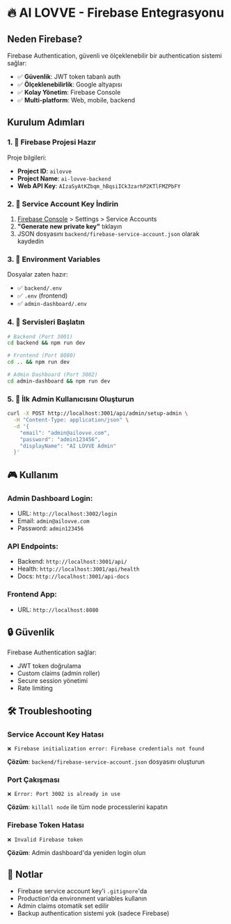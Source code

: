 # 🔥 AI LOVVE - Firebase Entegrasyonu

## Neden Firebase?

Firebase Authentication, güvenli ve ölçeklenebilir bir authentication sistemi sağlar:

- ✅ **Güvenlik**: JWT token tabanlı auth
- ✅ **Ölçeklenebilirlik**: Google altyapısı
- ✅ **Kolay Yönetim**: Firebase Console
- ✅ **Multi-platform**: Web, mobile, backend

## Kurulum Adımları

### 1. 🎯 Firebase Projesi Hazır
Proje bilgileri:
- **Project ID**: `ailovve`
- **Project Name**: `ai-lovve-backend`
- **Web API Key**: `AIzaSyAtKZbqm_hBqsiICk3zarhP2KTlFMZPbFY`

### 2. 🔐 Service Account Key İndirin
1. [Firebase Console](https://console.firebase.google.com/project/ailovve/settings/serviceaccounts/adminsdk) > Settings > Service Accounts
2. **"Generate new private key"** tıklayın
3. JSON dosyasını `backend/firebase-service-account.json` olarak kaydedin

### 3. 🔧 Environment Variables
Dosyalar zaten hazır:
- ✅ `backend/.env`
- ✅ `.env` (frontend)
- ✅ `admin-dashboard/.env`

### 4. 🚀 Servisleri Başlatın
```bash
# Backend (Port 3001)
cd backend && npm run dev

# Frontend (Port 8080)  
cd .. && npm run dev

# Admin Dashboard (Port 3002)
cd admin-dashboard && npm run dev
```

### 5. 👤 İlk Admin Kullanıcısını Oluşturun
```bash
curl -X POST http://localhost:3001/api/admin/setup-admin \
  -H "Content-Type: application/json" \
  -d '{
    "email": "admin@ailovve.com",
    "password": "admin123456",
    "displayName": "AI LOVVE Admin"
  }'
```

## 🎮 Kullanım

### Admin Dashboard Login:
- URL: `http://localhost:3002/login`
- Email: `admin@ailovve.com`
- Password: `admin123456`

### API Endpoints:
- Backend: `http://localhost:3001/api/`
- Health: `http://localhost:3001/api/health`
- Docs: `http://localhost:3001/api-docs`

### Frontend App:
- URL: `http://localhost:8080`

## 🔒 Güvenlik

Firebase Authentication sağlar:
- JWT token doğrulama
- Custom claims (admin roller)
- Secure session yönetimi
- Rate limiting

## 🛠 Troubleshooting

### Service Account Key Hatası
```
❌ Firebase initialization error: Firebase credentials not found
```
**Çözüm**: `backend/firebase-service-account.json` dosyasını oluşturun

### Port Çakışması
```
❌ Error: Port 3002 is already in use
```
**Çözüm**: `killall node` ile tüm node processlerini kapatın

### Firebase Token Hatası
```
❌ Invalid Firebase token
```
**Çözüm**: Admin dashboard'da yeniden login olun

## 📝 Notlar

- Firebase service account key'i `.gitignore`'da
- Production'da environment variables kullanın
- Admin claims otomatik set edilir
- Backup authentication sistemi yok (sadece Firebase) 